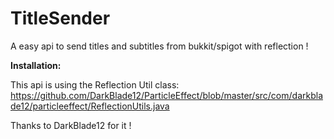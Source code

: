 # TitleSender
A easy api to send titles and subtitles from bukkit/spigot with reflection !

<b>Installation:</b>

This api is using the Reflection Util class:
https://github.com/DarkBlade12/ParticleEffect/blob/master/src/com/darkblade12/particleeffect/ReflectionUtils.java

Thanks to DarkBlade12 for it !
